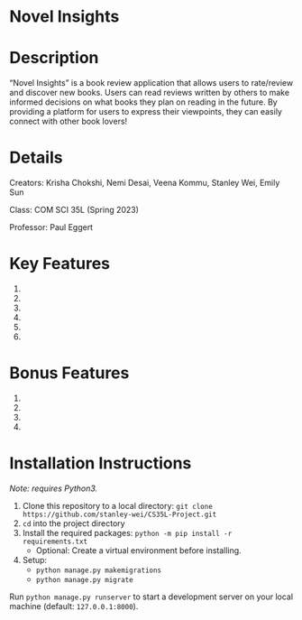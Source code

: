 # Novel Insights 


# Description
“Novel Insights” is a book review application that allows users to rate/review and discover new books. Users can read reviews written by others to make informed decisions on what books they plan on reading in the future. By providing a platform for users to express their viewpoints, they can easily connect with other book lovers! 

# Details
Creators: Krisha Chokshi, Nemi Desai, Veena Kommu, Stanley Wei, Emily Sun

Class: COM SCI 35L (Spring 2023)

Professor: Paul Eggert

# Key Features
1. 
2.
3.
4.
5.
6.

# Bonus Features
1. 
2. 
3. 
4.

# Installation Instructions
*Note: requires Python3.*
<ol>
  <li>Clone this repository to a local directory: <code>git clone https://github.com/stanley-wei/CS35L-Project.git</code>
  <li><code>cd</code> into the project directory</li>
  <li>Install the required packages: <code>python -m pip install -r requirements.txt</code>
    <ul>
      <li>Optional: Create a virtual environment before installing.</li>
    </ul>
  <li>Setup: 
    <ul>
      <li><code>python manage.py makemigrations</code></li>
      <li><code>python manage.py migrate</code></li>
    </ul>
</ol>
Run <code>python manage.py runserver</code> to start a development server on your local machine (default: <code>127.0.0.1:8000</code>).
